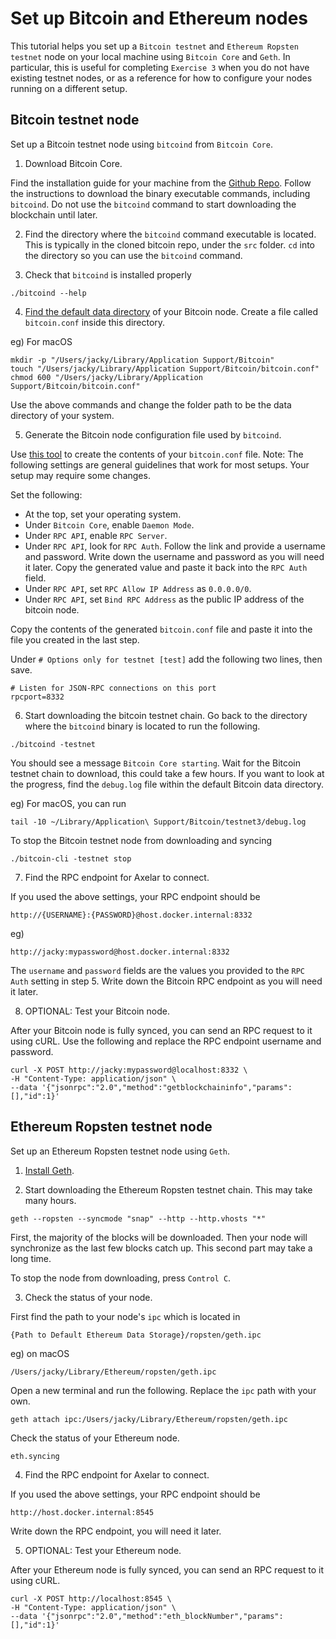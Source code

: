 # Set up Bitcoin and Ethereum nodes
This tutorial helps you set up a `Bitcoin testnet` and `Ethereum Ropsten testnet` node on your local machine using `Bitcoin Core` and `Geth`. In particular, this is useful for completing `Exercise 3` when you do not have existing testnet nodes, or as a reference for how to configure your nodes running on a different setup.

## Bitcoin testnet node
Set up a Bitcoin testnet node using `bitcoind` from `Bitcoin Core`.

1. Download Bitcoin Core.

  Find the installation guide for your machine from the [Github Repo](https://github.com/bitcoin/bitcoin/tree/master/doc). Follow the instructions to download the binary executable commands, including `bitcoind`. Do not use the `bitcoind` command to start downloading the blockchain until later.

2. Find the directory where the `bitcoind` command executable is located. This is typically in the cloned bitcoin repo, under the `src` folder. `cd` into the directory so you can use the `bitcoind` command.

3. Check that `bitcoind` is installed properly

  ```
  ./bitcoind --help
  ```

4. [Find the default data directory](https://en.bitcoin.it/wiki/Data_directory) of your Bitcoin node. Create a file called `bitcoin.conf` inside this directory.

  eg) For macOS

  ```
  mkdir -p "/Users/jacky/Library/Application Support/Bitcoin"
  touch "/Users/jacky/Library/Application Support/Bitcoin/bitcoin.conf"
  chmod 600 "/Users/jacky/Library/Application Support/Bitcoin/bitcoin.conf"
  ```

  Use the above commands and change the folder path to be the data directory of your system.

5. Generate the Bitcoin node configuration file used by `bitcoind`.

  Use [this tool](https://jlopp.github.io/bitcoin-core-config-generator/) to create the contents of your `bitcoin.conf` file.
  Note: The following settings are general guidelines that work for most setups. Your setup may require some changes.

  Set the following:
  * At the top, set your operating system.
  * Under `Bitcoin Core`, enable `Daemon Mode`.
  * Under `RPC API`, enable `RPC Server`.
  * Under `RPC API`, look for `RPC Auth`. Follow the link and provide a username and password. Write down the username and password as you will need it later. Copy the generated value and paste it back into the `RPC Auth` field.
  * Under `RPC API`, set `RPC Allow IP Address` as `0.0.0.0/0`.
  * Under `RPC API`, set `Bind RPC Address` as the public IP address of the bitcoin node.

  Copy the contents of the generated `bitcoin.conf` file and paste it into the file you created in the last step.

  Under `# Options only for testnet [test]` add the following two lines, then save.

  ```
  # Listen for JSON-RPC connections on this port
  rpcport=8332
  ```

6. Start downloading the bitcoin testnet chain. Go back to the directory where the `bitcoind` binary is located to run the following.

  ```
  ./bitcoind -testnet
  ```

  You should see a message `Bitcoin Core starting`. Wait for the Bitcoin testnet chain to download, this could take a few hours.
  If you want to look at the progress, find the `debug.log` file within the default Bitcoin data directory.

  eg) For macOS, you can run
  ```
  tail -10 ~/Library/Application\ Support/Bitcoin/testnet3/debug.log
  ```

  To stop the Bitcoin testnet node from downloading and syncing
  ```
  ./bitcoin-cli -testnet stop
  ```

7. Find the RPC endpoint for Axelar to connect.

  If you used the above settings, your RPC endpoint should be 

  ```
  http://{USERNAME}:{PASSWORD}@host.docker.internal:8332
  ```

  eg)

  ```
  http://jacky:mypassword@host.docker.internal:8332
  ```

  The `username` and `password` fields are the values you provided to the `RPC Auth` setting in step 5. Write down the Bitcoin RPC endpoint as you will need it later.

8. OPTIONAL: Test your Bitcoin node.

  After your Bitcoin node is fully synced, you can send an RPC request to it using cURL. Use the following and replace the RPC endpoint username and password.

  ```
  curl -X POST http://jacky:mypassword@localhost:8332 \
  -H "Content-Type: application/json" \
  --data '{"jsonrpc":"2.0","method":"getblockchaininfo","params":[],"id":1}'
  ```


## Ethereum Ropsten testnet node
Set up an Ethereum Ropsten testnet node using `Geth`.

1. [Install Geth](https://geth.ethereum.org/docs/install-and-build/installing-geth).

2. Start downloading the Ethereum Ropsten testnet chain. This may take many hours.

  ```
  geth --ropsten --syncmode "snap" --http --http.vhosts "*"
  ```

  First, the majority of the blocks will be downloaded. Then your node will synchronize as the last few blocks catch up. This second part may take a long time. 

  To stop the node from downloading, press `Control C`.
  
3. Check the status of your node.

  First find the path to your node's `ipc` which is located in 
  ```
  {Path to Default Ethereum Data Storage}/ropsten/geth.ipc
  ```

  eg) on macOS

  ```
  /Users/jacky/Library/Ethereum/ropsten/geth.ipc
  ```

  Open a new terminal and run the following. Replace the `ipc` path with your own.
  ```
  geth attach ipc:/Users/jacky/Library/Ethereum/ropsten/geth.ipc
  ```

  Check the status of your Ethereum node.
  ```
  eth.syncing
  ```

4. Find the RPC endpoint for Axelar to connect.

  If you used the above settings, your RPC endpoint should be 

  ```
  http://host.docker.internal:8545
  ```

  Write down the RPC endpoint, you will need it later.

5. OPTIONAL: Test your Ethereum node.

  After your Ethereum node is fully synced, you can send an RPC request to it using cURL. 

  ```
  curl -X POST http://localhost:8545 \
  -H "Content-Type: application/json" \
  --data '{"jsonrpc":"2.0","method":"eth_blockNumber","params":[],"id":1}'
  ```
